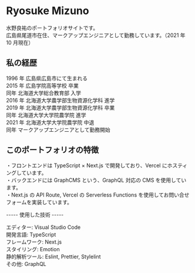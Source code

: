 # Ryosuke Mizuno

水野良祐のポートフォリオサイトです。  
広島県尾道市在住、マークアップエンジニアとして勤務しています。（2021 年 10 月現在）

## 私の経歴

1996 年 広島県広島市にて生まれる  
2015 年 広島学院高等学校 卒業  
同年 北海道大学総合教育部 入学  
2016 年 北海道大学農学部生物資源化学科 進学  
2019 年 北海道大学農学部生物資源化学科 卒業  
同年 北海道大学大学院農学院 進学  
2021 年 北海道大学大学院農学院 中退  
同年 マークアップエンジニアとして勤務開始

## このポートフォリオの特徴

・フロントエンドは TypeScript × Next.js で開発しており、Vercel にホスティングしています。  
・バックエンドには GraphCMS という、GraphQL 対応の CMS を使用しています。  
・Next.js の API Route, Vercel の Serverless Functions を使用してお問い合せフォームを実装しています。

----- 使用した技術 -----

エディター: Visual Studio Code  
開発言語: TypeScript  
フレームワーク: Next.js  
スタイリング: Emotion  
静的解析ツール: Eslint, Prettier, Stylelint  
その他: GraphQL
